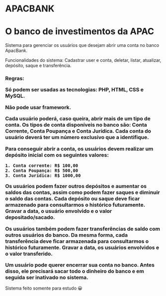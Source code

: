 # APACBANK

<h1>O banco de investimentos da APAC </h1>

Sistema para gerenciar os usuários que desejam abrir uma conta no banco ApacBank.

Funcionalidades do sistema: Cadastrar user e conta, deletar, listar, atualizar, depósito, saque e transferência.

<h3>Regras:

Só podem ser usadas as tecnologias: PHP, HTML, CSS e MySQL.

Não pode usar framework.

Cada usuário poderá, caso queira, abrir mais de um tipo de conta. Os tipos de
conta disponíveis no banco são: Conta Corrente, Conta Poupança e Conta Jurídica. Cada conta
do usuário deverá ter um número exclusivo que a identifique.

Para conseguir abrir a conta, os usuários devem realizar um depósito inicial com os
seguintes valores:

    1. Conta corrente: R$ 100,00
    2. Conta Poupança: R$ 500,00
    3. Conta Jurídica: R$ 1000,00

Os usuários podem fazer outros depósitos e aumentar os saldos das contas, assim como
podem fazer saques e diminuir o saldo das contas. Cada depósito ou saque deve ficar
armazenado para consultarmos o histórico futuramente. Gravar a data, o usuário envolvido e o
valor depositado/sacado.

Os usuários também podem fazer transferências de saldo com outros usuários do banco.
Da mesma forma, cada transferência deve ficar armazenada para consultarmos o histórico
futuramente. Gravar a data, os usuários envolvidos e o valor transferido.

Um usuário pode querer encerrar sua conta no banco. Antes disso, ele precisará sacar
todo o dinheiro do banco e em seguida ser inativado no sistema.</h3>

Sistema feito somente para estudo :grinning:
